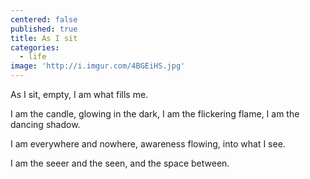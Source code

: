 ```yaml
---
centered: false
published: true
title: As I sit
categories:
  - life
image: 'http://i.imgur.com/4BGEiHS.jpg'
---
```

As I sit, 
empty,
I am what fills me.

I am the candle,
glowing in the dark,
I am the flickering flame,
I am the dancing shadow.

I am everywhere
and nowhere,
awareness 
flowing,
into what I see.

I am the seeer
and the seen,
and the space between.